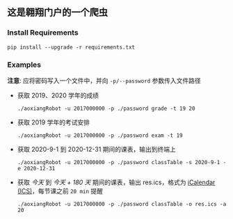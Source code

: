 ## 这是翱翔门户的一个爬虫


### Install Requirements

`pip install --upgrade -r requirements.txt`

### Examples

**注意**: 应将密码写入一个文件中，并向 `-p/--password` 参数传入文件路径

- 获取 2019、2020 学年的成绩

  `./aoxiangRobot -u 2017000000 -p ./password grade -t 19 20`

- 获取 2019 学年的考试安排

  `./aoxiangRobot -u 2017000000 -p ./password exam -t 19`

- 获取 2020-9-1 到 2020-12-31 期间的课表，输出到终端上

  `./aoxiangRobot -u 2017000000 -p ./password classTable -s 2020-9-1 -e 2020-12-31`

- 获取 *今天* 到 *今天 + 180 天* 期间的课表，输出 res.ics，格式为 [iCalendar (ICS)](https://zh.wikipedia.org/wiki/ICalendar)，每节课之前 `20 min` 提醒

  `./aoxiangRobot -u 2017000000 -p ./password classTable -o res.ics -a 20`

